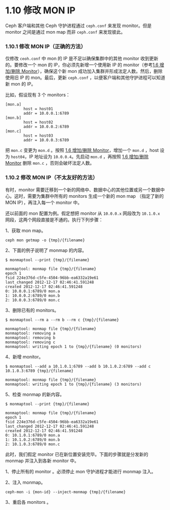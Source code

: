 # 1.10 修改 MON IP

Ceph 客户端和其他 Ceph 守护进程通过 `ceph.conf` 来发现 monitor。但是 monitor 之间是通过 mon map 而非 `ceph.conf` 来发现彼此。

### 1.10.1 修改 MON IP（正确的方法）

仅修改 `ceoh.conf` 中 mon 的 IP 是不足以确保集群中的其他 monitor 收到更新的。要修改一个 mon 的 IP，你必须先新增一个使用新 IP 的 monitor（参考[1.6 增加/删除 Monitor](./add_rm_mon.md)），确保这个新 mon 成功加入集群并形成法定人数。然后，删除使用旧 IP 的 mon。最后，更新 `ceph.conf` ，以便客户端和其他守护进程可以知道新 mon 的 IP。

比如，假设现有 3 个 monitors：

	[mon.a]
        	host = host01
        	addr = 10.0.0.1:6789
	[mon.b]
        	host = host02
        	addr = 10.0.0.2:6789
	[mon.c]
        	host = host03
        	addr = 10.0.0.3:6789

把 `mon.c` 变更为 `mon.d` 。按照 [1.6 增加/删除 Monitor](./add_rm_mon.md)，增加一个 `mon.d` ，host 设为 `host04`，IP 地址设为 `10.0.0.4`。先启动 `mon.d` ，再按照 [1.6 增加/删除 Monitor](./add_rm_mon.md) 删除 `mon.c` ，否则会破坏法定人数。

### 1.10.2 修改 MON IP（不太友好的方法）

有时，monitor 需要迁移到一个新的网络中、数据中心的其他位置或另一个数据中心。这时，需要为集群中所有的 monitors 生成一个新的 mon map （指定了新的 MON IP），再注入每一个 monitor 中。

还以前面的 mon 配置为例。假定想把 monitor 从 `10.0.0.x` 网段改为 `10.1.0.x` 网段，这两个网段直接是不通的。执行下列步骤：

1、获取 mon map。

	ceph mon getmap -o {tmp}/{filename}

2、下面的例子说明了 monmap 的内容。

	$ monmaptool --print {tmp}/{filename}

    monmaptool: monmap file {tmp}/{filename}
    epoch 1
    fsid 224e376d-c5fe-4504-96bb-ea6332a19e61
    last_changed 2012-12-17 02:46:41.591248
    created 2012-12-17 02:46:41.591248
    0: 10.0.0.1:6789/0 mon.a
    1: 10.0.0.2:6789/0 mon.b
    2: 10.0.0.3:6789/0 mon.c

3、删除已有的 monitors。

	$ monmaptool --rm a --rm b --rm c {tmp}/{filename}

	monmaptool: monmap file {tmp}/{filename}
	monmaptool: removing a
	monmaptool: removing b
	monmaptool: removing c
	monmaptool: writing epoch 1 to {tmp}/{filename} (0 monitors)

4、新增 monitor。

	$ monmaptool --add a 10.1.0.1:6789 --add b 10.1.0.2:6789 --add c 10.1.0.3:6789 {tmp}/{filename}

	monmaptool: monmap file {tmp}/{filename}
	monmaptool: writing epoch 1 to {tmp}/{filename} (3 monitors)

5、检查 monmap 的新内容。

    $ monmaptool --print {tmp}/{filename}
    
    monmaptool: monmap file {tmp}/{filename}
    epoch 1
    fsid 224e376d-c5fe-4504-96bb-ea6332a19e61
    last_changed 2012-12-17 02:46:41.591248
    created 2012-12-17 02:46:41.591248
    0: 10.1.0.1:6789/0 mon.a
    1: 10.1.0.2:6789/0 mon.b
    2: 10.1.0.3:6789/0 mon.c

此时，我们假定 monitor 已在新位置安装完毕。下面的步骤就是分发新的 monmap 并注入到各新 monitor 中。

1、停止所有的 monitor 。必须停止 mon 守护进程才能进行 monmap 注入。

2、注入 monmap。

	ceph-mon -i {mon-id} --inject-monmap {tmp}/{filename}

3、重启各 monitors 。